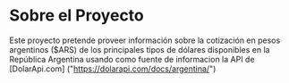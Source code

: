 # Sobre el Proyecto
Este proyecto pretende proveer información sobre la cotización en pesos argentinos ($ARS) de los principales tipos de dólares disponibles en la República Argentina usando como fuente de informacion la API de [DolarApi.com] ("https://dolarapi.com/docs/argentina/")
